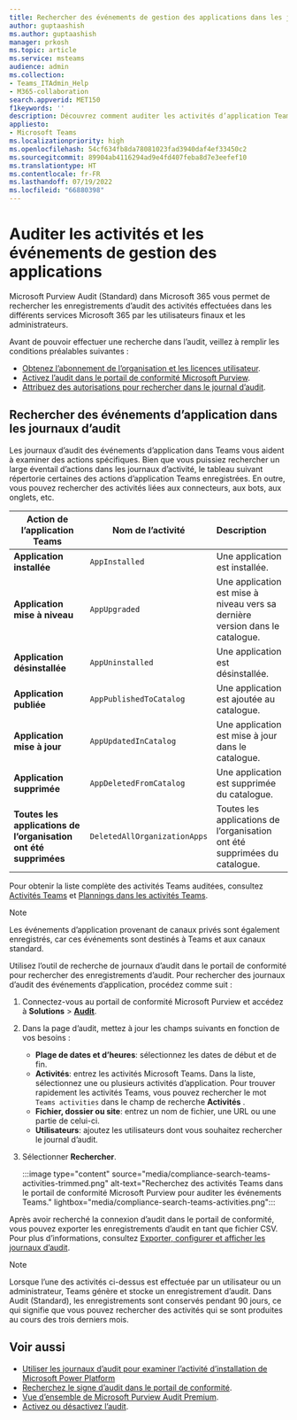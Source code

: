 ```yaml
---
title: Rechercher des événements de gestion des applications dans les journaux d’audit
author: guptaashish
ms.author: guptaashish
manager: prkosh
ms.topic: article
ms.service: msteams
audience: admin
ms.collection:
- Teams_ITAdmin_Help
- M365-collaboration
search.appverid: MET150
f1keywords: ''
description: Découvrez comment auditer les activités d’application Teams des utilisateurs et des administrateurs de votre organisation.
appliesto:
- Microsoft Teams
ms.localizationpriority: high
ms.openlocfilehash: 54cf634fb8da78081023fad3940daf4ef33450c2
ms.sourcegitcommit: 89904ab4116294ad9e4fd407feba8d7e3eefef10
ms.translationtype: HT
ms.contentlocale: fr-FR
ms.lasthandoff: 07/19/2022
ms.locfileid: "66880398"
---
```

# <a name="audit-for-app-management-activities-and-events"></a>Auditer les activités et les événements de gestion des applications

Microsoft Purview Audit (Standard) dans Microsoft 365 vous permet de rechercher les enregistrements d’audit des activités effectuées dans les différents services Microsoft 365 par les utilisateurs finaux et les administrateurs.

Avant de pouvoir effectuer une recherche dans l’audit, veillez à remplir les conditions préalables suivantes :

* [Obtenez l’abonnement de l’organisation et les licences utilisateur](/microsoft-365/compliance/set-up-basic-audit).
* [Activez l’audit dans le portail de conformité Microsoft Purview](/microsoft-365/compliance/turn-audit-log-search-on-or-off).
* [Attribuez des autorisations pour rechercher dans le journal d’audit](/microsoft-365/compliance/set-up-basic-audit).

## <a name="search-the-audit-logs-for-app-events-in-teams"></a>Rechercher des événements d’application dans les journaux d’audit

Les journaux d’audit des événements d’application dans Teams vous aident à examiner des actions spécifiques. Bien que vous puissiez rechercher un large éventail d’actions dans les journaux d’activité, le tableau suivant répertorie certaines des actions d’application Teams enregistrées. En outre, vous pouvez rechercher des activités liées aux connecteurs, aux bots, aux onglets, etc.

| Action de l’application Teams                  | Nom de l’activité                | Description                                              |
|-----------------------------------|------------------------------|:---------------------------------------------------------|
| **Application installée**                 | `AppInstalled`               | Une application est installée.                                     |
| **Application mise à niveau**                  | `AppUpgraded`                | Une application est mise à niveau vers sa dernière version dans le catalogue. |
| **Application désinstallée**               | `AppUninstalled`             | Une application est désinstallée.                                   |
| **Application publiée**                 | `AppPublishedToCatalog`      | Une application est ajoutée au catalogue.                          |
| **Application mise à jour**                   | `AppUpdatedInCatalog`        | Une application est mise à jour dans le catalogue.                        |
| **Application supprimée**                   | `AppDeletedFromCatalog`      | Une application est supprimée du catalogue.                      |
| **Toutes les applications de l’organisation ont été supprimées** | `DeletedAllOrganizationApps` | Toutes les applications de l’organisation ont été supprimées du catalogue.          |

Pour obtenir la liste complète des activités Teams auditées, consultez [Activités Teams](audit-log-events.md#teams-activities) et [Plannings dans les activités Teams](audit-log-events.md#shifts-in-teams-activities).

> [!NOTE]
> Les événements d’application provenant de canaux privés sont également enregistrés, car ces événements sont destinés à Teams et aux canaux standard.

Utilisez l’outil de recherche de journaux d’audit dans le portail de conformité pour rechercher des enregistrements d’audit. Pour rechercher des journaux d’audit des événements d’application, procédez comme suit :

1. Connectez-vous au portail de conformité Microsoft Purview et accédez à **Solutions** > **[Audit](https://compliance.microsoft.com/auditlogsearch)**.
1. Dans la page d’audit, mettez à jour les champs suivants en fonction de vos besoins :

   * **Plage de dates et d’heures**: sélectionnez les dates de début et de fin.
   * **Activités**: entrez les activités Microsoft Teams. Dans la liste, sélectionnez une ou plusieurs activités d’application. Pour trouver rapidement les activités Teams, vous pouvez rechercher le mot `Teams activities` dans le champ de recherche **Activités** .
   * **Fichier, dossier ou site**: entrez un nom de fichier, une URL ou une partie de celui-ci.
   * **Utilisateurs**: ajoutez les utilisateurs dont vous souhaitez rechercher le journal d’audit.

1. Sélectionner **Rechercher**.

   :::image type="content" source="media/compliance-search-teams-activities-trimmed.png" alt-text="Recherchez des activités Teams dans le portail de conformité Microsoft Purview pour auditer les événements Teams." lightbox="media/compliance-search-teams-activities.png":::

Après avoir recherché la connexion d’audit dans le portail de conformité, vous pouvez exporter les enregistrements d’audit en tant que fichier CSV. Pour plus d’informations, consultez [Exporter, configurer et afficher les journaux d’audit](/microsoft-365/compliance/export-view-audit-log-records).

> [!NOTE]
> Lorsque l’une des activités ci-dessus est effectuée par un utilisateur ou un administrateur, Teams génère et stocke un enregistrement d’audit. Dans Audit (Standard), les enregistrements sont conservés pendant 90 jours, ce qui signifie que vous pouvez rechercher des activités qui se sont produites au cours des trois derniers mois.

## <a name="see-also"></a>Voir aussi

* [Utiliser les journaux d’audit pour examiner l’activité d’installation de Microsoft Power Platform](manage-power-platform-apps.md#use-audit-logs-to-investigate-microsoft-power-platform-installation-activity)
* [Recherchez le signe d’audit dans le portail de conformité](/microsoft-365/compliance/search-the-audit-log-in-security-and-compliance).
* [Vue d’ensemble de Microsoft Purview Audit Premium](/microsoft-365/compliance/advanced-audit).
* [Activez ou désactivez l’audit](/microsoft-365/compliance/turn-audit-log-search-on-or-off).
